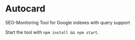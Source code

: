 # Autocard
SEO-Monitoring Tool for Google indexes with query support

Start the tool with `npm install && npm start`.
